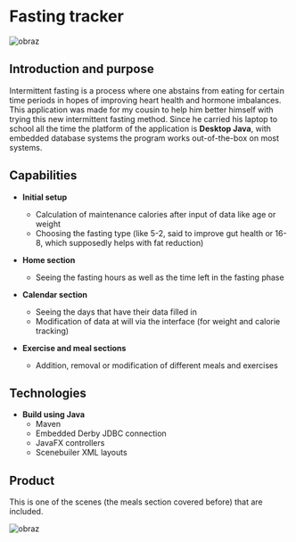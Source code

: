 # Fasting tracker

![obraz](https://user-images.githubusercontent.com/50233321/129686431-234bedb2-edc3-40f0-8fc6-9e4f73dde648.png)

## Introduction and purpose

Intermittent fasting is a process where one abstains from eating for certain time periods in hopes of improving heart health and hormone imbalances. This application was made for my cousin to help him better himself with trying this new intermittent fasting method. Since he carried his laptop to school all the time the platform of the application is **Desktop Java**, with embedded database systems the program works out-of-the-box on most systems.

## Capabilities

- **Initial setup**
  - Calculation of maintenance calories after input of data like age or weight
  - Choosing the fasting type (like 5-2, said to improve gut health or 16-8, which supposedly helps with fat reduction)
 
- **Home section**
  - Seeing the fasting hours as well as the time left in the fasting phase

- **Calendar section**
  - Seeing the days that have their data filled in
  - Modification of data at will via the interface (for weight and calorie tracking)

- **Exercise and meal sections**
  - Addition, removal or modification of different meals and exercises
 
## Technologies
- **Build using Java**
  - Maven
  - Embedded Derby JDBC connection
  - JavaFX controllers
  - Scenebuiler XML layouts

## Product

This is one of the scenes (the meals section covered before) that are included.

![obraz](https://user-images.githubusercontent.com/50233321/129686815-84cc191a-c430-4892-b05d-be023309873b.png)

